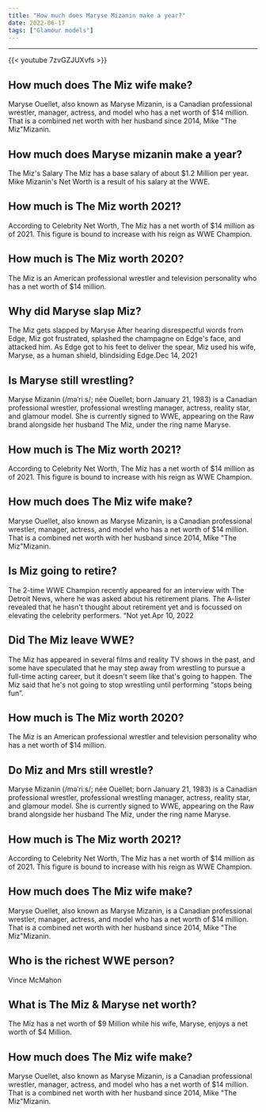 ```yaml
---
title: "How much does Maryse Mizanin make a year?"
date: 2022-06-17
tags: ["Glamour models"]
---
```


---
{{< youtube 7zvGZJUXvfs >}}
## How much does The Miz wife make?
Maryse Ouellet, also known as Maryse Mizanin, is a Canadian professional wrestler, manager, actress, and model who has a net worth of $14 million. That is a combined net worth with her husband since 2014, Mike "The Miz"Mizanin.

## How much does Maryse mizanin make a year?
The Miz's Salary The Miz has a base salary of about $1.2 Million per year. Mike Mizanin's Net Worth is a result of his salary at the WWE.

## How much is The Miz worth 2021?
According to Celebrity Net Worth, The Miz has a net worth of $14 million as of 2021. This figure is bound to increase with his reign as WWE Champion.

## How much is The Miz worth 2020?
The Miz is an American professional wrestler and television personality who has a net worth of $14 million.

## Why did Maryse slap Miz?
The Miz gets slapped by Maryse After hearing disrespectful words from Edge, Miz got frustrated, splashed the champagne on Edge's face, and attacked him. As Edge got to his feet to deliver the spear, Miz used his wife, Maryse, as a human shield, blindsiding Edge.Dec 14, 2021

## Is Maryse still wrestling?
Maryse Mizanin (/məˈriːs/; née Ouellet; born January 21, 1983) is a Canadian professional wrestler, professional wrestling manager, actress, reality star, and glamour model. She is currently signed to WWE, appearing on the Raw brand alongside her husband The Miz, under the ring name Maryse.

## How much is The Miz worth 2021?
According to Celebrity Net Worth, The Miz has a net worth of $14 million as of 2021. This figure is bound to increase with his reign as WWE Champion.

## How much does The Miz wife make?
Maryse Ouellet, also known as Maryse Mizanin, is a Canadian professional wrestler, manager, actress, and model who has a net worth of $14 million. That is a combined net worth with her husband since 2014, Mike "The Miz"Mizanin.

## Is Miz going to retire?
The 2-time WWE Champion recently appeared for an interview with The Detroit News, where he was asked about his retirement plans. The A-lister revealed that he hasn't thought about retirement yet and is focussed on elevating the celebrity performers. “Not yet.Apr 10, 2022

## Did The Miz leave WWE?
The Miz has appeared in several films and reality TV shows in the past, and some have speculated that he may step away from wrestling to pursue a full-time acting career, but it doesn't seem like that's going to happen. The Miz said that he's not going to stop wrestling until performing “stops being fun”.

## How much is The Miz worth 2020?
The Miz is an American professional wrestler and television personality who has a net worth of $14 million.

## Do Miz and Mrs still wrestle?
Maryse Mizanin (/məˈriːs/; née Ouellet; born January 21, 1983) is a Canadian professional wrestler, professional wrestling manager, actress, reality star, and glamour model. She is currently signed to WWE, appearing on the Raw brand alongside her husband The Miz, under the ring name Maryse.

## How much is The Miz worth 2021?
According to Celebrity Net Worth, The Miz has a net worth of $14 million as of 2021. This figure is bound to increase with his reign as WWE Champion.

## How much does The Miz wife make?
Maryse Ouellet, also known as Maryse Mizanin, is a Canadian professional wrestler, manager, actress, and model who has a net worth of $14 million. That is a combined net worth with her husband since 2014, Mike "The Miz"Mizanin.

## Who is the richest WWE person?
Vince McMahon

## What is The Miz & Maryse net worth?
The Miz has a net worth of $9 Million while his wife, Maryse, enjoys a net worth of $4 Million.

## How much does The Miz wife make?
Maryse Ouellet, also known as Maryse Mizanin, is a Canadian professional wrestler, manager, actress, and model who has a net worth of $14 million. That is a combined net worth with her husband since 2014, Mike "The Miz"Mizanin.

